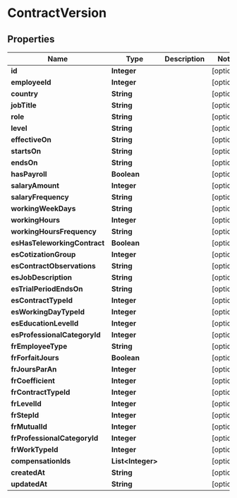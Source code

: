 

# ContractVersion


## Properties

| Name | Type | Description | Notes |
|------------ | ------------- | ------------- | -------------|
|**id** | **Integer** |  |  [optional] |
|**employeeId** | **Integer** |  |  [optional] |
|**country** | **String** |  |  [optional] |
|**jobTitle** | **String** |  |  [optional] |
|**role** | **String** |  |  [optional] |
|**level** | **String** |  |  [optional] |
|**effectiveOn** | **String** |  |  [optional] |
|**startsOn** | **String** |  |  [optional] |
|**endsOn** | **String** |  |  [optional] |
|**hasPayroll** | **Boolean** |  |  [optional] |
|**salaryAmount** | **Integer** |  |  [optional] |
|**salaryFrequency** | **String** |  |  [optional] |
|**workingWeekDays** | **String** |  |  [optional] |
|**workingHours** | **Integer** |  |  [optional] |
|**workingHoursFrequency** | **String** |  |  [optional] |
|**esHasTeleworkingContract** | **Boolean** |  |  [optional] |
|**esCotizationGroup** | **Integer** |  |  [optional] |
|**esContractObservations** | **String** |  |  [optional] |
|**esJobDescription** | **String** |  |  [optional] |
|**esTrialPeriodEndsOn** | **String** |  |  [optional] |
|**esContractTypeId** | **Integer** |  |  [optional] |
|**esWorkingDayTypeId** | **Integer** |  |  [optional] |
|**esEducationLevelId** | **Integer** |  |  [optional] |
|**esProfessionalCategoryId** | **Integer** |  |  [optional] |
|**frEmployeeType** | **String** |  |  [optional] |
|**frForfaitJours** | **Boolean** |  |  [optional] |
|**frJoursParAn** | **Integer** |  |  [optional] |
|**frCoefficient** | **Integer** |  |  [optional] |
|**frContractTypeId** | **Integer** |  |  [optional] |
|**frLevelId** | **Integer** |  |  [optional] |
|**frStepId** | **Integer** |  |  [optional] |
|**frMutualId** | **Integer** |  |  [optional] |
|**frProfessionalCategoryId** | **Integer** |  |  [optional] |
|**frWorkTypeId** | **Integer** |  |  [optional] |
|**compensationIds** | **List&lt;Integer&gt;** |  |  [optional] |
|**createdAt** | **String** |  |  [optional] |
|**updatedAt** | **String** |  |  [optional] |



